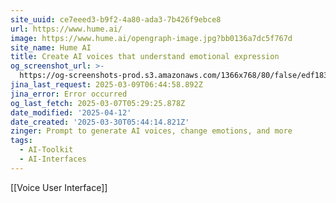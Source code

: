 ```yaml
---
site_uuid: ce7eeed3-b9f2-4a80-ada3-7b426f9ebce8
url: https://www.hume.ai/
image: https://www.hume.ai/opengraph-image.jpg?bb0136a7dc5f767d
site_name: Hume AI
title: Create AI voices that understand emotional expression
og_screenshot_url: >-
  https://og-screenshots-prod.s3.amazonaws.com/1366x768/80/false/edf183c5934d0b7576e658de717b0caf767a18afda6c57d4dce805308268f8dd.jpeg
jina_last_request: 2025-03-09T06:44:58.892Z
jina_error: Error occurred
og_last_fetch: 2025-03-07T05:29:25.878Z
date_modified: '2025-04-12'
date_created: '2025-03-30T05:44:14.821Z'
zinger: Prompt to generate AI voices, change emotions, and more
tags:
  - AI-Toolkit
  - AI-Interfaces
---
```






































































































































































































































































































































































































































































































































































































































[[Voice User Interface]]

